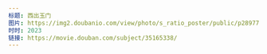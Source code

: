 ```yaml
---
标题: 西出玉门
图片: https://img2.doubanio.com/view/photo/s_ratio_poster/public/p2897733881.jpg
时时: 2023
链接: https://movie.douban.com/subject/35165338/
---
```

